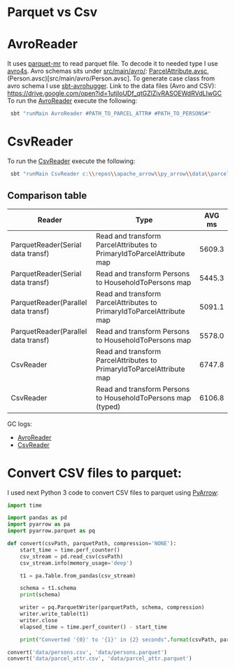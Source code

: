 # Parquet vs Csv

# AvroReader
It uses [parquet-mr](https://github.com/apache/parquet-mr) to read parquet file. To decode it to needed type I use [avro4s](https://github.com/sksamuel/avro4s). Avro schemas sits under  [src/main/avro/](src/main/avro/): [ParcelAttribute.avsc](src/main/avro/ParcelAttribute.avsc), (Person.avsc)[src/main/avro/Person.avsc]. To generate case class from avro schema I use [sbt-avrohugger](https://github.com/julianpeeters/sbt-avrohugger). Link to the data files (Avro and CSV): https://drive.google.com/open?id=1utjIoUDf_qtGZlZivRASOEWdRVdLIwGC
To run the [AvroReader](AvroReader.scala) execute the following:
```sh
 sbt "runMain AvroReader #PATH_TO_PARCEL_ATTR# #PATH_TO_PERSONS#"
```

# CsvReader
To run the [CsvReader](CsvReader.scala) execute the following:
```sh
 sbt "runMain CsvReader c:\\repos\\apache_arrow\\py_arrow\\data\\parcel_attr.csv c:\\repos\\apache_arrow\\py_arrow\\data\\persons.csv"
 ```
## Comparison table
| Reader                              | Type                                                                  | AVG ms |
|-------------------------------------|-----------------------------------------------------------------------|--------|
| ParquetReader(Serial data transf)   | Read and transform ParcelAttributes to PrimaryIdToParcelAttribute map | 5609.3 |
| ParquetReader(Serial data transf)   | Read and transform Persons to HouseholdToPersons map                  | 5445.3 |
| ParquetReader(Parallel data transf) | Read and transform ParcelAttributes to PrimaryIdToParcelAttribute map | 5091.1 |
| ParquetReader(Parallel data transf) | Read and transform Persons to HouseholdToPersons map                  | 5578.0 |
| CsvReader                           | Read and transform ParcelAttributes to PrimaryIdToParcelAttribute map | 6747.8 |
| CsvReader                           | Read and transform Persons to HouseholdToPersons map (typed)          | 6106.8 |
GC logs:
- [AvroReader](https://gceasy.io:443/my-gc-report.jsp?p=c2hhcmVkLzIwMTkvMDEvMTQvLS1BdnJvU2VyaWFsX2djLmxvZy0tMTYtNTQtMjE=&channel=WEB)
- [CsvReader](https://gceasy.io:443/my-gc-report.jsp?p=c2hhcmVkLzIwMTkvMDEvMTQvLS1jc3ZfZ2MubG9nLS0xNi01My00MA==&channel=WEB)

# Convert CSV files to parquet:
I used next Python 3 code to convert CSV files to parquet using [PyArrow](https://arrow.apache.org/docs/python/install.html):
```python
import time

import pandas as pd
import pyarrow as pa
import pyarrow.parquet as pq

def convert(csvPath, parquetPath, compression='NONE'):
	start_time = time.perf_counter()
	csv_stream = pd.read_csv(csvPath)
	csv_stream.info(memory_usage='deep')

	t1 = pa.Table.from_pandas(csv_stream)

	schema = t1.schema
	print(schema)

	writer = pq.ParquetWriter(parquetPath, schema, compression)
	writer.write_table(t1)
	writer.close
	elapsed_time = time.perf_counter() - start_time

	print("Converted '{0}' to '{1}' in {2} seconds".format(csvPath, parquetPath, elapsed_time))

convert('data/persons.csv', 'data/persons.parquet')
convert('data/parcel_attr.csv', 'data/parcel_attr.parquet')
```